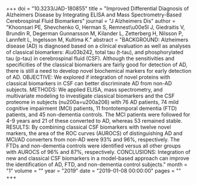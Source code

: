 +++
doi = "10.3233/JAD-180855"
title = "Improved Differential Diagnosis of Alzheimers Disease by Integrating ELISA and Mass Spectrometry-Based Cerebrospinal Fluid Biomarkers"
journal = "J Alzheimers Dis"
author = "Khoonsari PE, Shevchenko G, Herman S, Remnest\u00e5l J, Giedraitis V, Brundin R, Degerman Gunnarsson M, Kilander L, Zetterberg H, Nilsson P, Lannfelt L, Ingelsson M, Kultima K."
abstract = "BACKGROUND: Alzheimers disease (AD) is diagnosed based on a clinical evaluation as well as analyses of classical biomarkers: A\u03b242, total tau (t-tau), and phosphorylated tau (p-tau) in cerebrospinal fluid (CSF). Although the sensitivities and specificities of the classical biomarkers are fairly good for detection of AD, there is still a need to develop novel biochemical markers for early detection of AD. OBJECTIVE: We explored if integration of novel proteins with classical biomarkers in CSF can better discriminate AD from non-AD subjects. METHODS: We applied ELISA, mass spectrometry, and multivariate modeling to investigate classical biomarkers and the CSF proteome in subjects (nu200a=u200a206) with 76 AD patients, 74 mild cognitive impairment (MCI) patients, 11 frontotemporal dementia (FTD) patients, and 45 non-dementia controls. The MCI patients were followed for 4-9 years and 21 of these converted to AD, whereas 53 remained stable. RESULTS: By combining classical CSF biomarkers with twelve novel markers, the area of the ROC curves (AUROCS) of distinguishing AD and MCI/AD converters from non-AD were 93% and 96%, respectively. The FTDs and non-dementia controls were identified versus all other groups with AUROCS of 96% and 87%, respectively. CONCLUSIONS: Integration of new and classical CSF biomarkers in a model-based approach can improve the identification of AD, FTD, and non-dementia control subjects."
month = "1"
volume = ""
year = "2019"
date = "2019-01-08 00:00:00"
pages = ""
+++

